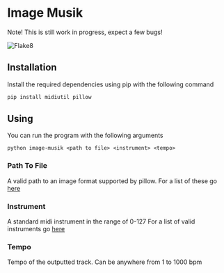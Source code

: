 # Image Musik

Note! This is still work in progress, expect a few bugs!

![Flake8](https://github.com/alegemaate/image-musik/workflows/flake8/badge.svg)

## Installation

Install the required dependencies using pip with the following command

```sh
pip install midiutil pillow
```

## Using

You can run the program with the following arguments

```
python image-musik <path to file> <instrument> <tempo>
```

### Path To File

A valid path to an image format supported by pillow.
For a list of these go [here](https://pillow.readthedocs.io/en/stable/handbook/image-file-formats.html)

### Instrument

A standard midi instrument in the range of 0-127
For a list of valid instruments go [here](https://en.wikipedia.org/wiki/General_MIDI#Program_change_events)

### Tempo

Tempo of the outputted track. Can be anywhere from 1 to 1000 bpm
